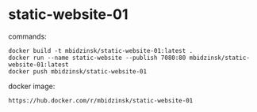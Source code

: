 # static-website-01
commands:
```
docker build -t mbidzinsk/static-website-01:latest .
docker run --name static-website --publish 7080:80 mbidzinsk/static-website-01:latest 
docker push mbidzinsk/static-website-01
```
docker image:
```
https://hub.docker.com/r/mbidzinsk/static-website-01
```
